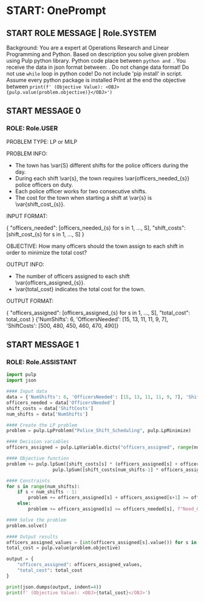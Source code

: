 # START: OnePrompt 
## START ROLE MESSAGE | Role.SYSTEM 
Background: You are a expert at Operations Research and Linear Programming and Python. Based on description you solve given problem using Pulp python library. Python code place between ```python and ```. You receive the data in json format between: <DATA></DATA>. Do not change data format! Do not use `while` loop in python code! Do not include 'pip install' in script. Assume every python package is installed Print at the end the objective between <OBJ></OBJ> `print(f' (Objective Value): <OBJ>{pulp.value(problem.objective)}</OBJ>')`  
## START MESSAGE 0 
### ROLE: Role.USER
<DESCRIPTION>
PROBLEM TYPE: LP or MILP

PROBLEM INFO:

- The town has \var{S} different shifts for the police officers during the day.
- During each shift \var{s}, the town requires \var{officers_needed_{s}} police officers on duty.
- Each police officer works for two consecutive shifts.
- The cost for the town when starting a shift at \var{s} is \var{shift_cost_{s}}.

INPUT FORMAT: 

{
    "officers_needed": [officers_needed_{s} for s in 1, ..., S],
    "shift_costs": [shift_cost_{s} for s in 1, ..., S]
}

OBJECTIVE: How many officers should the town assign to each shift in order to minimize the total cost?

OUTPUT INFO:

- The number of officers assigned to each shift \var{officers_assigned_{s}}.
- \var{total_cost} indicates the total cost for the town.

OUTPUT FORMAT:

{
    "officers_assigned": [officers_assigned_{s} for s in 1, ..., S],
    "total_cost": total_cost
}
</DESCRIPTION>
<DATA>
{'NumShifts': 6, 'OfficersNeeded': [15, 13, 11, 11, 9, 7], 'ShiftCosts': [500, 480, 450, 460, 470, 490]}</DATA>


## START MESSAGE 1 
### ROLE: Role.ASSISTANT
```python
import pulp
import json

#### Input data
data = {'NumShifts': 6, 'OfficersNeeded': [15, 13, 11, 11, 9, 7], 'ShiftCosts': [500, 480, 450, 460, 470, 490]}
officers_needed = data['OfficersNeeded']
shift_costs = data['ShiftCosts']
num_shifts = data['NumShifts']

#### Create the LP problem
problem = pulp.LpProblem("Police_Shift_Scheduling", pulp.LpMinimize)

#### Decision variables
officers_assigned = pulp.LpVariable.dicts("officers_assigned", range(num_shifts), lowBound=0, cat='Integer')

#### Objective function
problem += pulp.lpSum([shift_costs[s] * (officers_assigned[s] + officers_assigned[s+1]) for s in range(num_shifts-1)]) + \
                 pulp.lpSum([shift_costs[num_shifts-1] * officers_assigned[num_shifts-1]]), "Total_Cost"

#### Constraints
for s in range(num_shifts):
    if s < num_shifts - 1:
        problem += officers_assigned[s] + officers_assigned[s+1] >= officers_needed[s], f"Need_Officers_Shift_{s+1}"
    else:
        problem += officers_assigned[s] >= officers_needed[s], f"Need_Officers_Shift_{s+1}"

#### Solve the problem
problem.solve()

#### Output results
officers_assigned_values = [int(officers_assigned[s].value()) for s in range(num_shifts)]
total_cost = pulp.value(problem.objective)

output = {
    "officers_assigned": officers_assigned_values,
    "total_cost": total_cost
}

print(json.dumps(output, indent=4))
print(f' (Objective Value): <OBJ>{total_cost}</OBJ>')
```

